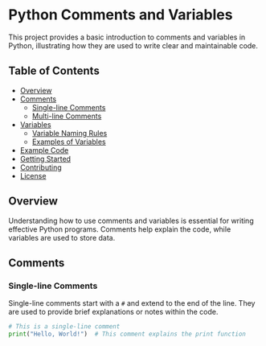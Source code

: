 # Python Comments and Variables

This project provides a basic introduction to comments and variables in Python, illustrating how they are used to write clear and maintainable code.

## Table of Contents

- [Overview](#overview)
- [Comments](#comments)
  - [Single-line Comments](#single-line-comments)
  - [Multi-line Comments](#multi-line-comments)
- [Variables](#variables)
  - [Variable Naming Rules](#variable-naming-rules)
  - [Examples of Variables](#examples-of-variables)
- [Example Code](#example-code)
- [Getting Started](#getting-started)
- [Contributing](#contributing)
- [License](#license)

## Overview

Understanding how to use comments and variables is essential for writing effective Python programs. Comments help explain the code, while variables are used to store data.

## Comments

### Single-line Comments

Single-line comments start with a `#` and extend to the end of the line. They are used to provide brief explanations or notes within the code.

```python
# This is a single-line comment
print("Hello, World!")  # This comment explains the print function

